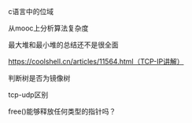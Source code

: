 







c语言中的位域

从mooc上分析算法复杂度

最大堆和最小堆的总结还不是很全面

https://coolshell.cn/articles/11564.html（TCP-IP讲解）

判断树是否为镜像树

tcp-udp区别

free()能够释放任何类型的指针吗？